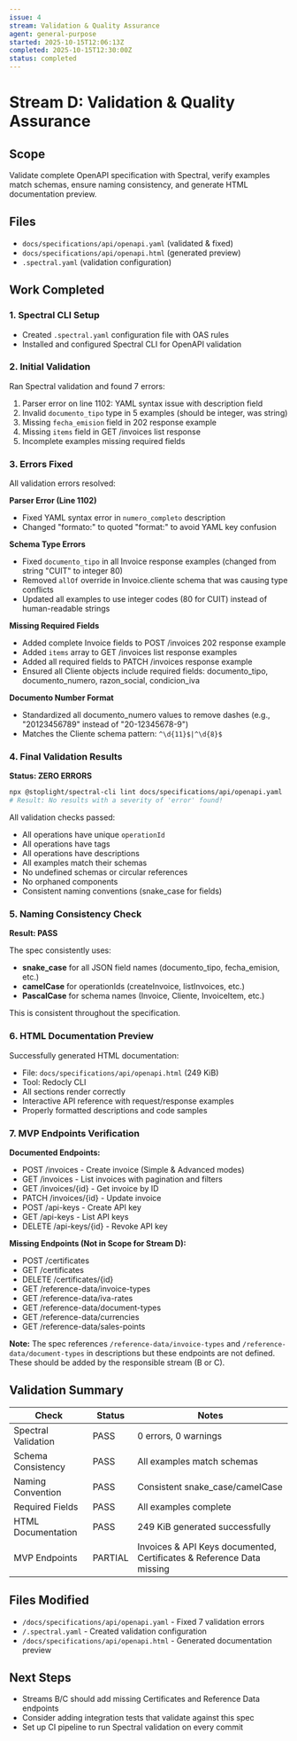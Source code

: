 ```yaml
---
issue: 4
stream: Validation & Quality Assurance
agent: general-purpose
started: 2025-10-15T12:06:13Z
completed: 2025-10-15T12:30:00Z
status: completed
---
```


# Stream D: Validation & Quality Assurance

## Scope
Validate complete OpenAPI specification with Spectral, verify examples match schemas, ensure naming consistency, and generate HTML documentation preview.

## Files
- `docs/specifications/api/openapi.yaml` (validated & fixed)
- `docs/specifications/api/openapi.html` (generated preview)
- `.spectral.yaml` (validation configuration)

## Work Completed

### 1. Spectral CLI Setup
- Created `.spectral.yaml` configuration file with OAS rules
- Installed and configured Spectral CLI for OpenAPI validation

### 2. Initial Validation
Ran Spectral validation and found 7 errors:
1. Parser error on line 1102: YAML syntax issue with description field
2. Invalid `documento_tipo` type in 5 examples (should be integer, was string)
3. Missing `fecha_emision` field in 202 response example
4. Missing `items` field in GET /invoices list response
5. Incomplete examples missing required fields

### 3. Errors Fixed
All validation errors resolved:

**Parser Error (Line 1102)**
- Fixed YAML syntax error in `numero_completo` description
- Changed "formato:" to quoted "format:" to avoid YAML key confusion

**Schema Type Errors**
- Fixed `documento_tipo` in all Invoice response examples (changed from string "CUIT" to integer 80)
- Removed `allOf` override in Invoice.cliente schema that was causing type conflicts
- Updated all examples to use integer codes (80 for CUIT) instead of human-readable strings

**Missing Required Fields**
- Added complete Invoice fields to POST /invoices 202 response example
- Added `items` array to GET /invoices list response examples
- Added all required fields to PATCH /invoices response example
- Ensured all Cliente objects include required fields: documento_tipo, documento_numero, razon_social, condicion_iva

**Documento Number Format**
- Standardized all documento_numero values to remove dashes (e.g., "20123456789" instead of "20-12345678-9")
- Matches the Cliente schema pattern: `^\d{11}$|^\d{8}$`

### 4. Final Validation Results
**Status: ZERO ERRORS**

```bash
npx @stoplight/spectral-cli lint docs/specifications/api/openapi.yaml
# Result: No results with a severity of 'error' found!
```

All validation checks passed:
- All operations have unique `operationId`
- All operations have tags
- All operations have descriptions
- All examples match their schemas
- No undefined schemas or circular references
- No orphaned components
- Consistent naming conventions (snake_case for fields)

### 5. Naming Consistency Check
**Result: PASS**

The spec consistently uses:
- **snake_case** for all JSON field names (documento_tipo, fecha_emision, etc.)
- **camelCase** for operationIds (createInvoice, listInvoices, etc.)
- **PascalCase** for schema names (Invoice, Cliente, InvoiceItem, etc.)

This is consistent throughout the specification.

### 6. HTML Documentation Preview
Successfully generated HTML documentation:
- File: `docs/specifications/api/openapi.html` (249 KiB)
- Tool: Redocly CLI
- All sections render correctly
- Interactive API reference with request/response examples
- Properly formatted descriptions and code samples

### 7. MVP Endpoints Verification
**Documented Endpoints:**
- POST /invoices - Create invoice (Simple & Advanced modes)
- GET /invoices - List invoices with pagination and filters
- GET /invoices/{id} - Get invoice by ID
- PATCH /invoices/{id} - Update invoice
- POST /api-keys - Create API key
- GET /api-keys - List API keys
- DELETE /api-keys/{id} - Revoke API key

**Missing Endpoints (Not in Scope for Stream D):**
- POST /certificates
- GET /certificates
- DELETE /certificates/{id}
- GET /reference-data/invoice-types
- GET /reference-data/iva-rates
- GET /reference-data/document-types
- GET /reference-data/currencies
- GET /reference-data/sales-points

**Note:** The spec references `/reference-data/invoice-types` and `/reference-data/document-types` in descriptions but these endpoints are not defined. These should be added by the responsible stream (B or C).

## Validation Summary

| Check | Status | Notes |
|-------|--------|-------|
| Spectral Validation | PASS | 0 errors, 0 warnings |
| Schema Consistency | PASS | All examples match schemas |
| Naming Convention | PASS | Consistent snake_case/camelCase |
| Required Fields | PASS | All examples complete |
| HTML Documentation | PASS | 249 KiB generated successfully |
| MVP Endpoints | PARTIAL | Invoices & API Keys documented, Certificates & Reference Data missing |

## Files Modified
- `/docs/specifications/api/openapi.yaml` - Fixed 7 validation errors
- `/.spectral.yaml` - Created validation configuration
- `/docs/specifications/api/openapi.html` - Generated documentation preview

## Next Steps
- Streams B/C should add missing Certificates and Reference Data endpoints
- Consider adding integration tests that validate against this spec
- Set up CI pipeline to run Spectral validation on every commit
